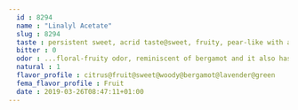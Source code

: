 ```yaml
---
  id : 8294
  name : "Linalyl Acetate"
  slug : 8294
  taste : persistent sweet, acrid taste@sweet, fruity, pear-like with a faintly floral note
  bitter : 0
  odor : ...floral-fruity odor, reminiscent of bergamot and it also has some pear character@bergamot-lavender odor@sweet, floral-fruity odor recalling bergamot and pear.
  natural : 1
  flavor_profile : citrus@fruit@sweet@woody@bergamot@lavender@green
  fema_flavor_profile : Fruit
  date : 2019-03-26T08:47:11+01:00
---
```



